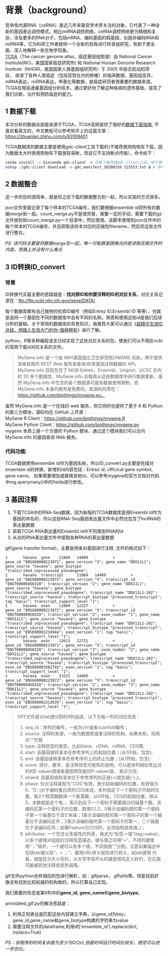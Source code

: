 # 背景（background）
竞争性内源RNA（ceRNA）是近几年来备受学术界关注的对象，它代表了一种全新的基因表达调控模式，相比miRNA调控网络，ceRNA调控网络更为精细和复杂，涉及更多的RNA分子，包括mRNA、编码基因的假基因、长链非编码RNA和miRNA等，它为科研工作者提供一个全新的视角进行转录组研究，有助于更全面、深入地解释一些生物学现象。  
[TCGA](https://portal.gdc.cancer.gov/)（The cancer genome atlas，癌症基因组图谱）由 National Cancer Institute(NCI，美国国家癌症研究所) 和 National Human Genome Research Institute（NHGRI，美国国家人类基因组研究所）于 2005 年联合启动的项目， 收录了各种人类癌症（包括亚型在内的肿瘤）的临床数据，基因组变异，mRNA表达，miRNA表达，甲基化等数据，是癌症研究者很重要的数据来源。TCGA应用高通量基因组分析技术，通过更好地了解这种疾病的遗传基础，提高了我们诊断，治疗和预防癌症的能力。

## 1 数据下载
本次分析的数据全部是来源于TCGA，TCGA官网提供了很好的[数据下载指南](https://docs.gdc.cancer.gov/Data_Transfer_Tool/Users_Guide/Preparing_for_Data_Download_and_Upload/), 不喜欢看英文的，中文教程可以参考知乎上的这篇文章：https://zhuanlan.zhihu.com/p/63109401    

TCGA数据库的数据主要是使用gdc-client工具下载的(不推荐使用购物车下载，因为数据太大时使用购物车下载很容易断，而且它不支持断点传输），命令如下：  
```bash
conda install -c bioconda gdc-client  # 如果下载完成gdc-client之后，就不用安装了
nohup ./gdc-client download -m gdc_manifest_20200310_115553.txt & # 参考命令，根据你的manifest文件进行下载
```
## 2 数据整合
这一步的目的很简单，就是将之前下载的数据整合到一起，所以实现的方式很多。  

json文件里面记录了每个样本的TCGA编号，我们要根据ensemble id将所有的数据merge到一起。count_merge.py不是很完善，需要一定的手动，需要下载的gz文件放到和count_merge.py一个目录中，然后使用。该脚本使用到json文件中的每个样本的TCGA编号，并且获取该样本对应的压缩包filename，然后将这些文件进行整合。  

*PS: 该代码主要是将数据merge到一起，唯一可能算是困难点的是读取压缩文件的内容，思路上并没有什么难点*
## 3 ID转换ID_convert
### 背景
ID转换代买最主要的思路就是：**找对原ID和你要注释的ID的对应关系**，对应关系记录在：ftp://ftp.ncbi.nlm.nih.gov/gene/DATA/  

每个数据库都有自己独特的检索ID编号（例如Entrez ID,Ensembl ID 等等），也就是说同一个基因在不同的数据库中会有不同的名称。熟悉和使用这些id是我们后续分析的基础。关于常用的数据库的背景知识，我推荐大家可以通过《[超精华生信ID总结，想踏入生信大门的你-值得拥有](https://cloud.tencent.com/developer/article/1358527)》进行了解。  

python，R等多种编程语言已经实现了这些对应关系的包，使我们可以不用区ncbi的官网下载id对应关系的文件。
> MyGene.info 是一个由 NIH(美国国立卫生研究院)/NIGMS 资助，用于提供简单易用的 REST Web 服务来查询/检索基因注释数据的 API。 MyGene.info 目前包含了 NCBI Entrez、Ensembl、Uniprot、UCSC 在内的 20 多个数据库，MyGene.info 会每周从这些数据库中进行数据更新。虽然 MyGene.info 中包含的各个数据源可能有数据使用限制，但 MyGene.info 本身的服务是免费的，其源码托管在：  
https://github.com/biothings/mygene.py。  

虽然 MyGene.info 是一个在线的 web 服务，但它同时也提供了基于 R 和 Python 的第三方模块，源码均在 GitHub 上开源：  
MyGene R Client：https://github.com/biothings/mygene.R  
MyGene Python Client：https://github.com/biothings/mygene.py  
mygene 本质上是一个方便的 Python 模块，通过这个模块我们可以访问 MyGene.info 的基因查询 Web 服务。

### 代码功能
TCGA数据使用ensemble id作为基因名称，所以ID_convert.py主要是完成对ensemble id的转换，新增的id内容包括：Entrez id, officical gene symbol, gene name。 如果需要增加或替换其他id，可以参考mygene的官方文档对代码中mg.querymany()中的fields进行修改。

## 3 基因注释
1. 下载TCGA中的RNA-Seq数据，因为新版的TCGA数据库是用Ensembl id作为基因的命名的，所以这些RNA-Seq基因表达量文件中必然也包含了lncRNA的表达量数据  
2. 获取TCGA RNA表达量的Ensembl id中不同类型RNA的id  
3. 从总的RNA表达量文件中提取各种RNA的表达量数据

gtf(gene transfer format)，主要是用来对基因进行注释, 文件的格式如下：
```
1       havana  gene    11869   14409   .       +       .       gene_id "ENSG00000223972"; gene_version "5"; gene_name "DDX11L1"; gene_source "havana"; gene_biotype "transcribed_unprocessed_pseudogene";
1       havana  transcript      11869   14409   .       +       .       gene_id "ENSG00000223972"; gene_version "5"; transcript_id "ENST00000456328"; transcript_version "2"; gene_name "DDX11L1"; gene_source "havana"; gene_biotype "transcribed_unprocessed_pseudogene"; transcript_name "DDX11L1-202"; transcript_source "havana"; transcript_biotype "processed_transcript"; tag "basic"; transcript_support_level "1";
1       havana  exon    11869   12227   .       +       .       gene_id "ENSG00000223972"; gene_version "5"; transcript_id "ENST00000456328"; transcript_version "2"; exon_number "1"; gene_name "DDX11L1"; gene_source "havana"; gene_biotype "transcribed_unprocessed_pseudogene"; transcript_name "DDX11L1-202"; transcript_source "havana"; transcript_biotype "processed_transcript"; exon_id "ENSE00002234944"; exon_version "1"; tag "basic"; transcript_support_level "1";
1       havana  exon    12613   12721   .       +       .       gene_id "ENSG00000223972"; gene_version "5"; transcript_id "ENST00000456328"; transcript_version "2"; exon_number "2"; gene_name "DDX11L1"; gene_source "havana"; gene_biotype "transcribed_unprocessed_pseudogene"; transcript_name "DDX11L1-202"; transcript_source "havana"; transcript_biotype "processed_transcript"; exon_id "ENSE00003582793"; exon_version "1"; tag "basic"; transcript_support_level "1";
1       havana  exon    13221   14409   .       +       .       gene_id "ENSG00000223972"; gene_version "5"; transcript_id "ENST00000456328"; transcript_version "2"; exon_number "3"; gene_name "DDX11L1"; gene_source "havana"; gene_biotype "transcribed_unprocessed_pseudogene"; transcript_name "DDX11L1-202"; transcript_source "havana"; transcript_biotype "processed_transcript"; exon_id "ENSE00002312635"; exon_version "1"; tag "basic"; transcript_support_level "1";
```
> GFF文件是以tab键分割的9列组成，以下为每一列的对应信息：  
> 1. seq_id：序列的编号，一般为chr或者scanfold编号；  
> 2. source: 注释的来源，一般为数据库或者注释的机构，如果未知，则用点“.”代替
> 3. type: 注释信息的类型，比如Gene、cDNA、mRNA、CDS等;
> 4. start: 该基因或转录本在参考序列上的起始位置；(从1开始，包含);  
> 5. end: 该基因或转录本在参考序列上的终止位置；(从1开始，包含);
> 6. score: 得分，数字，是注释信息可能性的说明，可以是序列相似性比对时的E-values值或者基因预测是的P-values值，.表示为空;
> 7. strand: 该基因或转录本位于参考序列的正链(+)或负链(-)上;
> 8. phase: 仅对注释类型为“CDS”有效，表示起始编码的位置，有效值为0、12. (对于编码蛋白质的CDS来说，本列指定下一个密码子开始的位置。每3个核苷酸翻译一个氨基酸，从0开始，CDS的起始位置，除以3，余数就是这个值，，表示到达下一个密码子需要跳过的碱基个数。该编码区第一个密码子的位置，取值0,1,2。0表示该编码框的第一个密码子第一个碱基位于其5’末端；1表示该编码框的第一个密码子的第一个碱基位于该编码区外；2表示该编码框的第一个密码子的第一、二个碱基位于该编码区外；如果Feature为CDS时，必须指明具体值。)；
> 9. attributes: 一个包含众多属性的列表，格式为“标签＝值”(tag=value)，以多个键值对组成的注释信息描述，键与值之间用“=”，不同的键值用“；”隔开，一个键可以有多个值，不同值用“,”分割。注意如果描述中包括tab键以及“，= ；”，要用URL转义规则进行转义，如tab键用 代替。键是区分大小写的，以大写字母开头的键是预先定义好的，在后面可能被其他注释信息所调用。

gtf文件python也有相应的包进行解析，如：gtfparse， gffutils等。但是目前好像没有找到比较权威的机构做的，所以打算自己实现。

我们需要的信息是第9列中的**gene_id, gene_name**和**gene_biotype**。  

annotated_gtf.py的解决思路是：
1. 利用正则表达是匹配这些内容建立字典，以gene_id为key，gene_id,gene_name和gene_biotype构建的字符串为value
2. 需要注释文件的dataframe,利用df['ensemble_id'].replace(dict, inplace=True)

*PS：该程序的时间复杂度为至少为O(2n),但是时间运行时间比较长，感觉可以进一步优化。*
